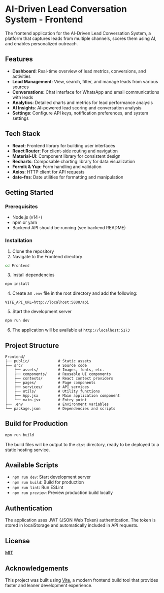 # AI-Driven Lead Conversation System - Frontend

The frontend application for the AI-Driven Lead Conversation System, a platform that captures leads from multiple channels, scores them using AI, and enables personalized outreach.

## Features

- **Dashboard**: Real-time overview of lead metrics, conversions, and activities
- **Lead Management**: View, search, filter, and manage leads from various sources
- **Conversations**: Chat interface for WhatsApp and email communications with leads
- **Analytics**: Detailed charts and metrics for lead performance analysis
- **AI Insights**: AI-powered lead scoring and conversation analysis
- **Settings**: Configure API keys, notification preferences, and system settings

## Tech Stack

- **React**: Frontend library for building user interfaces
- **React Router**: For client-side routing and navigation
- **Material-UI**: Component library for consistent design
- **Recharts**: Composable charting library for data visualization
- **Formik & Yup**: Form handling and validation
- **Axios**: HTTP client for API requests
- **date-fns**: Date utilities for formatting and manipulation

## Getting Started

### Prerequisites

- Node.js (v14+)
- npm or yarn
- Backend API should be running (see backend README)

### Installation

1. Clone the repository
2. Navigate to the Frontend directory
```bash
cd Frontend
```

3. Install dependencies
```bash
npm install
```

4. Create an `.env` file in the root directory and add the following:
```
VITE_API_URL=http://localhost:5000/api
```

5. Start the development server
```bash
npm run dev
```

6. The application will be available at `http://localhost:5173`

## Project Structure

```
Frontend/
├── public/             # Static assets
├── src/                # Source code
│   ├── assets/         # Images, fonts, etc.
│   ├── components/     # Reusable UI components
│   ├── contexts/       # React context providers
│   ├── pages/          # Page components
│   ├── services/       # API services
│   ├── utils/          # Utility functions
│   ├── App.jsx         # Main application component
│   └── main.jsx        # Entry point
├── .env                # Environment variables
└── package.json        # Dependencies and scripts
```

## Build for Production

```bash
npm run build
```

The build files will be output to the `dist` directory, ready to be deployed to a static hosting service.

## Available Scripts

- `npm run dev`: Start development server
- `npm run build`: Build for production
- `npm run lint`: Run ESLint
- `npm run preview`: Preview production build locally

## Authentication

The application uses JWT (JSON Web Token) authentication. The token is stored in localStorage and automatically included in API requests.

## License

[MIT](LICENSE)

## Acknowledgements

This project was built using [Vite](https://vitejs.dev/), a modern frontend build tool that provides faster and leaner development experience.
